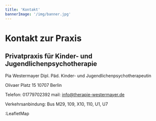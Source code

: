 ```yaml
---
title: 'Kontakt'
bannerImage: '/img/banner.jpg'
---
```

# Kontakt zur Praxis
## Privatpraxis für Kinder- und Jugendlichenpsychotherapie
Pia Westermayer
Dipl. Päd. Kinder- und Jugendlichenpsychotherapeutin

Olivaer Platz 15
10707 Berlin

Telefon: 01779702392
mail: info@therapie-westermayer.de

Verkehrsanbindung: Bus M29, 109, X10, 110, U1, U7

:LeafletMap
